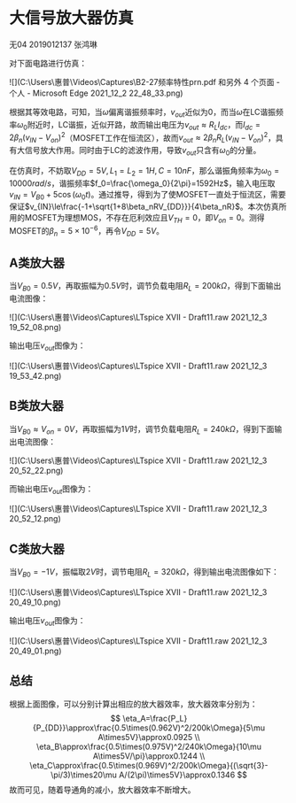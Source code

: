 # 大信号放大器仿真

无04  2019012137  张鸿琳

对下面电路进行仿真：

![](C:\Users\惠普\Videos\Captures\B2-27频率特性prn.pdf 和另外 4 个页面 - 个人 - Microsoft​ Edge 2021_12_2 22_48_33.png)

根据其等效电路，可知，当$\omega$偏离谐振频率时，$v_{out}$近似为0，而当$\omega$在LC谐振频率$\omega_0$附近时，LC谐振，近似开路，故而输出电压为$v_{out}\approx R_LI_{dc}$，而$I_{dc}=2\beta_n(v_{IN}-V_{on})^2$（MOSFET工作在恒流区），故而$v_{out}\approx2\beta_nR_L(v_{IN}-V_{on})^2$，具有大信号放大作用。同时由于LC的滤波作用，导致$v_{out}$只含有$\omega_0$的分量。

在仿真时，不妨取$V_{DD}=5V,L_1=L_2=1H,C=10nF$，那么谐振角频率为$\omega_0=10000rad/s$，谐振频率$f_0=\frac{\omega_0}{2\pi}=1592Hz$，输入电压取$v_{IN}=V_{B0}+5\cos(\omega_0t)$。通过推导，得到为了使MOSFET一直处于恒流区，需要保证$v_{IN}\le\frac{-1+\sqrt{1+8\beta_nRV_{DD}}}{4\beta_nR}$。本次仿真所用的MOSFET为理想MOS，不存在厄利效应且$V_{TH}=0$，即$V_{on}=0$。测得MOSFET的$\beta_n=5\times10^{-6}$，再令$V_{DD}=5V$。

## A类放大器

当$V_{B0}=0.5V$，再取振幅为$0.5V$时，调节负载电阻$R_L=200k\Omega$，得到下面输出电流图像：

![](C:\Users\惠普\Videos\Captures\LTspice XVII - Draft11.raw 2021_12_3 19_52_08.png)

输出电压$v_{out}$图像为：

![](C:\Users\惠普\Videos\Captures\LTspice XVII - Draft11.raw 2021_12_3 19_53_42.png)

## B类放大器

当$V_{B0}\approx V_{on}=0V$，再取振幅为$1V$时，调节负载电阻$R_L=240k\Omega$，得到下面输出电流图像：

![](C:\Users\惠普\Videos\Captures\LTspice XVII - Draft11.raw 2021_12_3 20_52_22.png)

而输出电压$v_{out}$图像为：

![](C:\Users\惠普\Videos\Captures\LTspice XVII - Draft11.raw 2021_12_3 20_52_12.png)

## C类放大器

当$V_{B0}=-1V$，振幅取$2V$时，调节电阻$R_L=320k\Omega$，得到输出电流图像如下：

![](C:\Users\惠普\Videos\Captures\LTspice XVII - Draft11.raw 2021_12_3 20_49_10.png)

输出电压$v_{out}$图像为：

![](C:\Users\惠普\Videos\Captures\LTspice XVII - Draft11.raw 2021_12_3 20_49_01.png)

## 总结

根据上面图像，可以分别计算出相应的放大器效率，放大器效率分别为：
$$
\eta_A=\frac{P_L}{P_{DD}}\approx\frac{0.5\times(0.962V)^2/200k\Omega}{5\mu A\times5V}\approx0.0925
\\ \eta_B\approx\frac{0.5\times(0.975V)^2/240k\Omega}{10\mu A\times5V/\pi}\approx0.1244
\\ \eta_C\approx\frac{0.5\times(0.969V)^2/200k\Omega}{(\sqrt{3}-\pi/3)\times20\mu A/(2\pi)\times5V}\approx0.1346
$$
故而可见，随着导通角的减小，放大器效率不断增大。